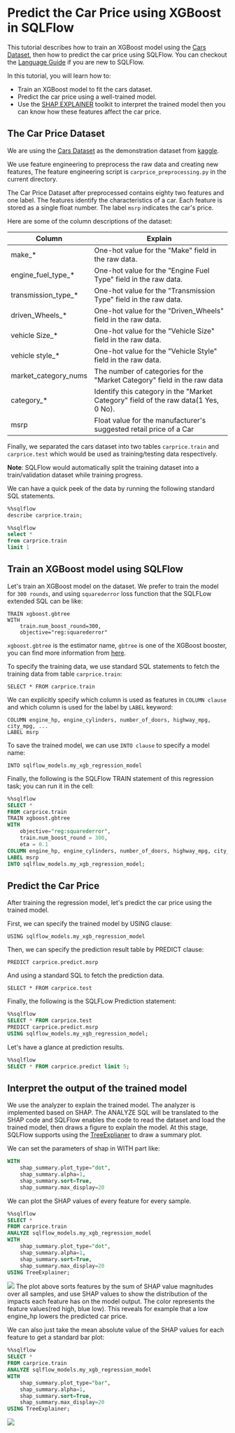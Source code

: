 # Predict the Car Price using XGBoost in SQLFlow

This tutorial describes how to train an XGBoost model using the [Cars Dataset](https://www.kaggle.com/CooperUnion/cardataset), then how to predict the car price using SQLFlow. You can checkout the [Language Guide](https://github.com/sql-machine-learning/sqlflow/blob/develop/doc/language_guide.md) if you are new to SQLFlow.

In this tutorial, you will learn how to:

- Train an XGBoost model to fit the cars dataset.
- Predict the car price using a well-trained model.
- Use the [SHAP EXPLAINER](https://github.com/slundberg/shap) toolkit to interpret the trained model then you can know
how these features affect the car price.

## The Car Price Dataset

We are using the [Cars Dataset](https://www.kaggle.com/CooperUnion/cardataset) as the demonstration dataset from [kaggle](https://www.kaggle.com/).

We use feature engineering to preprocess the raw data and creating new features, The feature engineering script is `carprice_preprocessing.py` in the current directory.

The Car Price Dataset after preprocessed contains eighty two features and one label. The features identify the characteristics of a car. Each feature is stored as a single float number. The label `msrp` indicates the car's price.

Here are some of the column descriptions of the dataset:

Column | Explain
-- | --
make_* | One-hot value for the "Make" field in the raw data.
engine_fuel_type_* | One-hot value for the "Engine Fuel Type" field in the raw data.
transmission_type_* | One-hot value for the "Transmission Type" field in the raw data.
driven_Wheels_* | One-hot value for the "Driven_Wheels" field in the raw data.
vehicle Size_* | One-hot value for the "Vehicle Size" field in the raw data.
vehicle style_* | One-hot value for the "Vehicle Style" field in the raw data.
market_category_nums | The number of categories for the "Market Category" field in the raw data
category_* |Identify this category in the "Market Category" field of the raw data(1 Yes, 0 No).
msrp | Float value for the manufacturer's suggested retail price of a Car

Finally, we separated the cars dataset into two tables `carprice.train` and `carprice.test` which would be used as training/testing data respectively.

**Note**: SQLFlow would automatically split the training dataset into a train/validation dataset while training progress.

We can have a quick peek of the data by running the following standard SQL statements.

```sql
%%sqlflow
describe carprice.train;
```

```sql
%%sqlflow
select *
from carprice.train
limit 1
```

## Train an XGBoost model using SQLFlow

Let's train an XGBoost model on the dataset. We prefer to train the model for `300 rounds`,
and using `squarederror` loss function that the SQLFLow extended SQL can be like:

``` text
TRAIN xgboost.gbtree
WITH
    train.num_boost_round=300,
    objective="reg:squarederror"
```

`xgboost.gbtree` is the estimator name, `gbtree` is one of the XGBoost booster, you can find more information from [here](https://xgboost.readthedocs.io/en/latest/parameter.html#general-parameters).

To specify the training data, we use standard SQL statements to fetch the training data from table `carprice.train`:

``` text
SELECT * FROM carprice.train
```

We can explicitly specify which column is used as features in `COLUMN clause` and which column is used for the label by `LABEL` keyword:

``` text
COLUMN engine_hp, engine_cylinders, number_of_doors, highway_mpg, city_mpg, ...
LABEL msrp
```

To save the trained model, we can use `INTO clause` to specify a model name:

``` text
INTO sqlflow_models.my_xgb_regression_model
```

Finally, the following is the SQLFlow TRAIN statement of this regression task; you can run it in the cell:

```sql
%%sqlflow
SELECT *
FROM carprice.train
TRAIN xgboost.gbtree
WITH
    objective="reg:squarederror",
    train.num_boost_round = 300,
    eta = 0.1
COLUMN engine_hp, engine_cylinders, number_of_doors, highway_mpg, city_mpg, popularity, market_category_nums, category_factory_tuner, category_luxury, category_high_performance, category_performance, category_flex_fuel, category_hatchback, category_hybrid, category_diesel, category_exotic, category_crossover, make_audi, make_bmw, make_buick, make_cadillac, make_chevrolet, make_chrysler, make_dodge, make_fiat, make_ford, make_gmc, make_genesis, make_hummer, make_honda, make_hyundai, make_infiniti, make_kia, make_land_rover, make_lexus, make_lincoln, make_lotus, make_mazda, make_mercedes_benz, make_mitsubishi, make_nissan, make_oldsmobile, make_plymouth, make_pontiac, make_porsche, make_saab, make_scion, make_subaru, make_suzuki, make_toyota, make_volkswagen, make_volvo, engine_fuel_type_electric, engine_fuel_type_flex_fuel, engine_fuel_type_premium_unleaded_recommended, engine_fuel_type_premium_unleaded_required, engine_fuel_type_regular_unleaded, transmission_type_automatic, transmission_type_direct_drive, transmission_type_manual, transmission_type_unknown, driven_wheels_four_wheel_drive, driven_wheels_front_wheel_drive, driven_wheels_rear_wheel_drive, vehicle_size_large, vehicle_size_midsize, vehicle_style_2dr_suv, vehicle_style_4dr_hatchback, vehicle_style_4dr_suv, vehicle_style_cargo_minivan, vehicle_style_cargo_van, vehicle_style_convertible, vehicle_style_convertible_suv, vehicle_style_coupe, vehicle_style_crew_cab_pickup, vehicle_style_extended_cab_pickup, vehicle_style_passenger_minivan, vehicle_style_passenger_van, vehicle_style_regular_cab_pickup, vehicle_style_sedan, vehicle_style_wagon
LABEL msrp
INTO sqlflow_models.my_xgb_regression_model;
```

## Predict the Car Price

After training the regression model, let's predict the car price using the trained model.

First, we can specify the trained model by USING clause:

```text
USING sqlflow_models.my_xgb_regression_model
```

Then, we can specify the prediction result table by PREDICT clause:

```text
PREDICT carprice.predict.msrp
```

And using a standard SQL to fetch the prediction data.

```text
SELECT * FROM carprice.test
```

Finally, the following is the SQLFLow Prediction statement:

```sql
%%sqlflow
SELECT * FROM carprice.test
PREDICT carprice.predict.msrp
USING sqlflow_models.my_xgb_regression_model;
```

Let's have a glance at prediction results.

```sql
%%sqlflow
SELECT * FROM carprice.predict limit 5;
```

## Interpret the output of the trained model

We use the analyzer to explain the trained model. The analyzer is implemented based on SHAP.
The ANALYZE SQL will be translated to the SHAP code and SQLFlow enables the code to read the dataset and load the trained model, then draws a figure to explain the model. At this stage, SQLFlow supports using the [TreeExplianer](https://github.com/slundberg/shap#tree-ensemble-example-with-treeexplainer-xgboostlightgbmcatboostscikit-learn-models) to draw a summary plot.

We can set the parameters of shap in WITH part like:

``` sql
WITH
    shap_summary.plot_type="dot",
    shap_summary.alpha=1,
    shap_summary.sort=True,
    shap_summary.max_display=20
```

We can plot the SHAP values of every feature for every sample.

```sql
%%sqlflow
SELECT *
FROM carprice.train
ANALYZE sqlflow_models.my_xgb_regression_model
WITH
    shap_summary.plot_type="dot",
    shap_summary.alpha=1,
    shap_summary.sort=True,
    shap_summary.max_display=20
USING TreeExplainer;
```

<img src="./imgs/shap0.png">
The plot above sorts features by the sum of SHAP value magnitudes over all samples, and use SHAP values to show the distribution of the impacts each feature has on the model output. The color represents the feature values(red high, blue low). This reveals for example that a low engine_hp lowers the predicted car price.

We can also just take the mean absolute value of the SHAP values for each feature to get a standard bar plot:

```sql
%%sqlflow
SELECT *
FROM carprice.train
ANALYZE sqlflow_models.my_xgb_regression_model
WITH
    shap_summary.plot_type="bar",
    shap_summary.alpha=1,
    shap_summary.sort=True,
    shap_summary.max_display=20
USING TreeExplainer;
```
<img src="./imgs/shap0.png">
